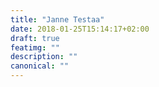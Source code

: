 ```yaml
---
title: "Janne Testaa"
date: 2018-01-25T15:14:17+02:00
draft: true
featimg: ""
description: ""
canonical: ""
---
```


